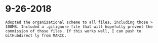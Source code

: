 # 9-26-2018
	Adopted the organizational scheme to all files, including those > 100MB. Included a .gitignore file that will hopefully prevent the commission of those files. If this works well, I can push to GitHubdirect ly from MARCC. 
